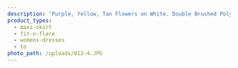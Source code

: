 ```yaml
---
description: 'Purple, Yellow, Tan Flowers on White. Double Brushed Poly'
product_types:
  - maxi-skirt
  - fit-n-flare
  - womens-dresses
  - to
photo_path: /uploads/012-4.JPG
---
```

